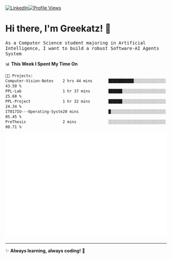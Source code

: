 [![LinkedIn](https://img.shields.io/badge/LinkedIn-0077B5?style=flat&logo=linkedin&logoColor=white)](https://www.linkedin.com/in/hungarbeit1912/)[![Profile Views](https://komarev.com/ghpvc/?username=Greekatz&color=blue&style=flat-square)](https://github.com/Greekatz)  


# Hi there, I'm Greekatz! 👋

<samp>As a Computer Science student majoring in Artificial Intelligence, I want to build a robust Software-AI Agents System<samp>


<!--START_SECTION:waka-->
📊 **This Week I Spent My Time On** 

```text
🐱‍💻 Projects: 
Computer-Vision-Notes    2 hrs 44 mins       ███████████░░░░░░░░░░░░░░   43.50 % 
PPL-Lab                  1 hr 37 mins        ██████░░░░░░░░░░░░░░░░░░░   25.68 % 
PPL-Project              1 hr 32 mins        ██████░░░░░░░░░░░░░░░░░░░   24.34 % 
IT017IU---Operating-Syste20 mins             █░░░░░░░░░░░░░░░░░░░░░░░░   05.45 % 
PreThesis                2 mins              ░░░░░░░░░░░░░░░░░░░░░░░░░   00.71 % 
```


<!--END_SECTION:waka-->

![Full-year Contribution Calendar](https://github.com/Greekatz/Greekatz/blob/main/metrics.plugin.isocalendar.fullyear.svg)

---
✨ **Always learning, always coding!** 🚀
